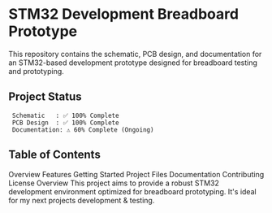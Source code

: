 # STM32 Development Breadboard Prototype 
This repository contains the schematic, PCB design, and documentation for an STM32-based development prototype designed for breadboard testing and prototyping.

## Project Status
     Schematic   : ✅ 100% Complete
     PCB Design  : ✅ 100% Complete
     Documentation: ⚠️ 60% Complete (Ongoing)

## Table of Contents
Overview
Features
Getting Started
Project Files
Documentation
Contributing
License
Overview
This project aims to provide a robust STM32 development environment optimized for breadboard prototyping. It's ideal for my next projects development & testing.
